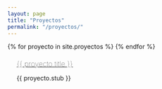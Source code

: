 ```yaml
---
layout: page
title: "Proyectos"
permalink: "/proyectos/"
---
```

<style>
* {
  box-sizing: border-box;
}

.column {
  float: left;
  width: 50%;
  padding: 1.3rem;
  margin-bottom:1rem;
}

.projects-list {
	margin:0 !important;
	padding:0 !important;
	list-style-type:none;
}

.row:after {
  content: "";
  display: table;
  clear: both;
}

.column a img {
	opacity:1;
}

.column a:hover img {
	opacity:0.5;
}

@media screen and (max-width: 600px) {
  .column {
    width: 100%;
  }
}
</style>

<ul class="row projects-list">
{% for proyecto in site.proyectos %}
    <li class="column">
	  <a href="{{ proyecto.url }}"><img src="https://picsum.photos/400" alt="" /></a>
	  <h3 style="margin:0;font-weight:100 !important;">
	   <a href="{{ proyecto.url }}" class="post-link">{{ proyecto.title }}</a>
	  </h3>
	  <p>{{ proyecto.stub }}</p>
  </li>
{% endfor %}
</ul> 